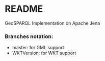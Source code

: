 # README #

GeoSPARQL Implementation on Apache Jena


### Branches notation: ###

* master: for GML support
* WKTVersion: for WKT support